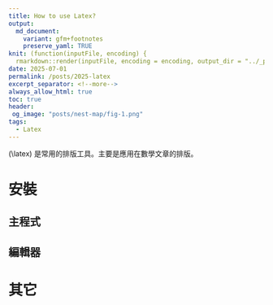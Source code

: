 ```yaml
---
title: How to use Latex?
output:
  md_document:
    variant: gfm+footnotes
    preserve_yaml: TRUE
knit: (function(inputFile, encoding) {
  rmarkdown::render(inputFile, encoding = encoding, output_dir = "../_posts") })
date: 2025-07-01
permalink: /posts/2025-latex
excerpt_separator: <!--more-->
always_allow_html: true
toc: true
header:
 og_image: "posts/nest-map/fig-1.png"
tags:
  - Latex
---
```


\(\latex\) 是常用的排版工具。主要是應用在數學文章的排版。

<!--more-->

# 安裝

## 主程式

## 編輯器

# 其它
